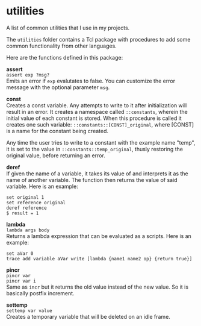 # utilities
A list of common utilities that I use in my projects.

The `utilities` folder contains a Tcl package with procedures to add some common functionality
from other languages.

Here are the functions defined in this package:

**assert**  
`assert exp ?msg?`  
Emits an error if `exp` evalutates to false. You can customize the error message with the
optional parameter `msg`.

**const**  
Creates a const variable. Any attempts to write to it after initialization will result
in an error. It creates a namespace called `::constants`, wherein the initial value of
each constant is stored. When this procedure is called it creates one such variable:
`::constants::[CONST]_original`, where [CONST] is a name for the constant being created.

Any time the user tries to write to a constant with the example name "temp", it is set to the
value in `::constants::temp_original`, thusly restoring the original value, before returning
an error.

**deref**  
If given the name of a variable, it takes its value of and interprets it as the
name of another variable. The function then returns the value of said variable. Here is an example:

    set original 1
    set reference original
    deref reference
    $ result = 1

**lambda**  
`lambda args body`  
Returns a lambda expression that can be evaluated as a scripts. Here is an example:

    set aVar 0
    trace add variable aVar write [lambda {name1 name2 op} {return true}]

**pincr**  
`pincr var`  
`pincr var i`  
Same as `incr` but it returns the old value instead of the new value. So it is basically
postfix increment.

**settemp**  
`settemp var value`  
Creates a temporary variable that will be deleted on an idle frame.
